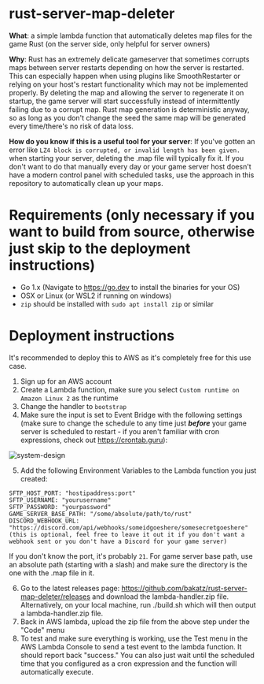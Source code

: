 # rust-server-map-deleter
**What**: a simple lambda function that automatically deletes map files for the game Rust (on the server side, only helpful for server owners)

**Why**: Rust has an extremely delicate gameserver that sometimes corrupts maps between server restarts depending on how the server is restarted. This can especially happen when using plugins like SmoothRestarter or relying on your host's restart functionality which may not be implemented properly. By deleting the map and allowing the server to regenerate it on startup, the game server will start successfully instead of intermittently failing due to a corrupt map. Rust map generation is deterministic anyway, so as long as you don't change the seed the same map will be generated every time/there's no risk of data loss.

**How do you know if this is a useful tool for your server**: If you've gotten an error like `LZ4 block is corrupted, or invalid length has been given.` when starting your server, deleting the .map file will typically fix it. If you don't want to do that manually every day or your game server host doesn't have a modern control panel with scheduled tasks, use the approach in this repository to automatically clean up your maps.

# Requirements (only necessary if you want to build from source, otherwise just skip to the deployment instructions)
- Go 1.x (Navigate to https://go.dev to install the binaries for your OS)
- OSX or Linux (or WSL2 if running on windows)
- `zip` should be installed with `sudo apt install zip` or similar

# Deployment instructions
It's recommended to deploy this to AWS as it's completely free for this use case.
1. Sign up for an AWS account
2. Create a Lambda function, make sure you select `Custom runtime on Amazon Linux 2` as the runtime
3. Change the handler to `bootstrap`
4. Make sure the input is set to Event Bridge with the following settings (make sure to change the schedule to any time just **_before_** your game server is scheduled to restart - if you aren't familiar with cron expressions, check out https://crontab.guru):

![system-design](https://github.com/bakatz/rust-server-map-deleter/assets/1575240/3ddaff01-e89e-4094-8a2b-0371dd8f7396)

5. Add the following Environment Variables to the Lambda function you just created:
```
SFTP_HOST_PORT: "hostipaddress:port"
SFTP_USERNAME: "yourusername"
SFTP_PASSWORD: "yourpassword"
GAME_SERVER_BASE_PATH: "/some/absolute/path/to/rust"
DISCORD_WEBHOOK_URL: "https://discord.com/api/webhooks/someidgoeshere/somesecretgoeshere" (this is optional, feel free to leave it out it if you don't want a webhook sent or you don't have a Discord for your game server)
```
If you don't know the port, it's probably `21`. For game server base path, use an absolute path (starting with a slash) and make sure the directory is the one with the .map file in it.

6. Go to the latest releases page: https://github.com/bakatz/rust-server-map-deleter/releases and download the lambda-handler.zip file. Alternatively, on your local machine, run ./build.sh which will then output a lambda-handler.zip file.
7. Back in AWS lambda, upload the zip file from the above step under the "Code" menu
8. To test and make sure everything is working, use the Test menu in the AWS Lambda Console to send a test event to the lambda function. It should report back "success." You can also just wait until the scheduled time that you configured as a cron expression and the function will automatically execute.
